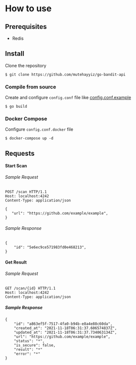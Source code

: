 # How to use

## Prerequisites

- Redis

## Install

Clone the repository

```
$ git clone https://github.com/mutehayyiz/go-bandit-api
```

### Compile from source

Create and configure `config.conf` file like [config.conf.example](https://github.com/mutehayyiz/go-bandit-api/sample_config.json)

```
$ go build
```

### Docker Compose

Configure `config.conf.docker` file

```
$ docker-compose up -d
```

## Requests 

#### Start Scan 

###### Sample Request 

```
POST /scan HTTP/1.1
Host: localhost:4242
Content-Type: application/json

{
   "url": "https://github.com/example/example",
}

```
###### Sample Response 

```
{
    "id": "5e6ec9ce571983fd0e468213",
}
```

#### Get Result

###### Sample Request 

```
GET /scan/{id} HTTP/1.1
Host: localhost:4242
Content-Type: application/json

```
##### Sample Response 

```
{
    "id": "a863ef5f-7517-4fa0-b94b-e8a4e88c60da",
    "created_at": "2021-11-18T06:31:37.606574837Z",
    "updated_at": "2021-11-18T06:31:37.734063134Z",
    "url": "https://github.com/example/example",
    "status": "*",
    "is_secure": false,
    "result": "*"
    "error": "*"
}
```
